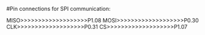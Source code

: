 #Pin connections for SPI communication:

MISO>>>>>>>>>>>>>>>>>>>P1.08
MOSI>>>>>>>>>>>>>>>>>>>P0.30
CLK>>>>>>>>>>>>>>>>>>>P0.31
CS>>>>>>>>>>>>>>>>>>>P1.07